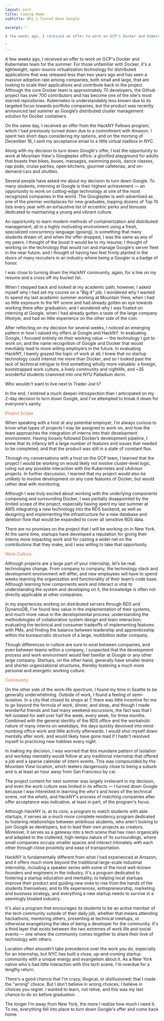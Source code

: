 ```yaml
---
layout: post
title: Coming Home
subtitle: Why I Turned Down Google

excerpt: "

A few weeks ago, I received an offer to work on GCP's Docker and Kubernetes team for the summer. For those unfamiliar with Docker, it's a lightweight, open-source virtualization technology for distributed applications that was released less than two years ago and has seen a massive adoption rate among companies, both small and large, that are looking to scale their applications and contribute back to the project. Although the core Docker team is approximately 70 developers, the Github project has over 700 contributors and has become...

"
---
```


A few weeks ago, I received an offer to work on GCP's Docker and Kubernetes team for the summer. For those unfamiliar with Docker, it's a lightweight, open-source virtualization technology for distributed applications that was released less than two years ago and has seen a massive adoption rate among companies, both small and large, that are looking to scale their applications and contribute back to the project. Although the core Docker team is approximately 70 developers, the Github project has over 700 contributors and has become one of the site's most starred repositories. Kubernetes is understandably less known due to its targeted focus towards portfolio companies, but the product was recently announced last summer as Google’s distributed cluster management solution for Docker containers.

On the same day, I received an offer from the HackNY Fellows program, which I had previously turned down due to a commitment with Amazon. I spent two short days considering my options, and on the morning of December 18, I sent my acceptance email to a little virtual mailbox in NYC.

Along with my decision to turn down Google's offer, I lost the opportunity to work at Mountain View's Googleplex office: a glorified playground for adults that boasts free bikes, buses, massages, swimming pools, dance classes, nap pods, cruise parties, open kitchens, gourmet cafeterias, and on-demand cars and shuttles.

Several people have asked me about my decision to turn down Google. To many students, interning at Google is their highest achievement — an opportunity to work on cutting-edge technology at one of the most recognized companies in the world. The Googleplex is well-advertised as one of the premier workplaces for new graduates, topping dozens of Top 10 lists every year with an exhaustive list of eccentric perks and bonuses dedicated to maintaining a young and vibrant culture.

An opportunity to learn modern methods of containerization and distributed management, all in a highly motivating environment using a fresh, specialized concurrency language (golang), is something that many students dream of, and when the offer dropped, I was the same as any of my peers. I thought of the boost it would be to my resume; I thought of working on the technology that would run and manage Google's server fleet in the near future; and I thought of having two feet firmly planted in the doors of many recruiters in an industry where being a Googler is a badge of honor.

I was close to turning down the HackNY community, again, for a line on my resume and a cross off my bucket list.

When I stepped back and looked at my academic path, however, I asked myself why I had set my course on a "Big 4" job. I wondered why I wanted to spend my last academic summer working at Mountain View, when I had so little exposure to the NY scene and had already gotten an eye towards working there after graduation; and I wondered why I was fixated on interning at Google, when I had already gotten a taste of the large company lifestyle, and had so little experience on the other side of the coin. 

After reflecting on my decision for several weeks, I noticed an emerging pattern in how I valued my offers at Google and HackNY. In evaluating Google, I focused entirely on their working value — the technology I got to work on, and the name recognition of Google and Docker that would inevitably lead to more willing employers in the future. In evaluating HackNY, I barely grazed the topic of work at all; I knew that no startup technology could interest me more than Docker, and so I looked past the lack of technical intrigue to find something wholly more valuable: a foreign, bootstrapped work culture, a lively community and nightlife, and ~35 wonderful students crammed into one NYU Palladium dorm. 

Who wouldn't want to live next to Trader Joe's?

In the end, I entered a much deeper introspection than I anticipated on my 2-day decision to turn down Google, and I've attempted to break it down for everyone's sanity.

<h3-dark style="color: #DB6837">Project Scope</h3-dark>

When speaking with a host at any potential employer, I'm always curious to know what types of projects I may be assigned to work on, and how the team approaches the integration of interns into their development environment. Having loosely followed Docker’s development pipeline, I knew that its infancy left a large number of features and issues that needed to be completed, and that the product was still in a state of constant flux.

Through my conversations with a host on the GCP team, I learned that the project I would be working on would likely not involve cluster-level logic, ruling out any possible interaction with the Kubernetes and cAdvisor projects. In  further discussion, I learned that my project would also be unlikely to involve development on any core features of Docker, but would rather deal with monitoring.

Although I was truly excited about working with the underlying components composing and surrounding Docker, I was partially disappointed by the limited scope of the project, especially having spent my last summer at AWS integrating a new technology into the RDS backend, as well as designing and implementing the infrastructure for a new database and deletion flow that would be expanded to cover all sensitive RDS data.

There are no promises on the project that I will be working on in New York. At the same time, startups have developed a reputation for giving their interns more impacting work and for casting a wider net on the contributions that they make, and I was willing to take that opportunity.

<h3-dark style="color: #DB6837">Work Culture</h3-dark>

Although projects are a large part of your internship, let’s be real: technologies change. From company to company, the technology stack and development environment will differ, and new employees will have to spend weeks learning the organization and functionality of their team’s code base. Although learning how components work and interact is vital to understanding the system and developing on it, the knowledge is often not directly applicable at other companies.

In my experiences working on distributed servers through RDS and DynamoDB, I've found less value in the implementation of their systems, and much more value in the developmental process: understanding the methodologies of collaborative system design and team interaction, evaluating the technical and consumer tradeoffs of implementing features with PMs, and finding the balance between leadership and apprenticeship within the bureaucratic structure of a large, multibillion dollar company.

Though differences in culture are sure to exist between companies, and even between teams within a company, I suspected that the development process and work environment would feel familiar at Google or any other large company. Startups, on the other hand, generally have smaller teams and shorter organizational structures, thereby fostering a much more personal and energetic working culture.

<h3-dark style="color: #DB6837">Community</h3-dark>

On the other side of the work-life spectrum, I found my time in Seattle to be generally underwhelming. Outside of work, I found a feeling of semi-isolation. In a city that closed its shops at 7, there was little incentive for me to go beyond the formula of work, dinner, and sleep, and though I made wonderful friends and had many weekend excursions, the fact was that I felt isolated for well over half the week, every week, for three months. Combined with the general sterility of the RDS office and the workaholic nature of many interns on weekdays, the days quickly devolved into mind-numbing office work and little activity afterwards. I would shut myself down mentally after work, and would likely have gone mad if I hadn't resolved myself to practicing new hobbies every night.

In making my decision, I was worried that this mundane pattern of isolation and workday mentality would follow at any traditional internship that offered a job and a sparse calendar of intern events. This was compounded by the Mountain View location, which teeters dangerously close to being a suburb and is at least an hour away from San Francisco by car.

The project content for next summer was largely irrelevant in my decision, and even the work culture was limited in its effects — I turned down Google because I was interested in learning the <i>who's</i> and <i>hows</i> of the technical scene, not the <i>whats</i>, and HackNY's process of matching companies after offer acceptance was indicative, at least in part, of the program's focus. 

Although HackNY is, at its core, a program to match students with able startups, it serves as a much more complete residency program dedicated to fostering relationships between ambitious students, who aren't looking to join Google as developers, but to lead their own projects as creators. Moreover, it serves as a gateway into a tech scene that has risen organically and adapted to the cluttered, high-tempo nature of its surroundings, where small companies occupy smaller spaces and interact intimately with each other through close proximity and ease of transportation. 

HackNY is fundamentally different from what I had experienced at Amazon, and it offers much more beyond the traditional large-scale industrial internship, including a speaker series with some of the most well-known founders and engineers in the industry. It's a program dedicated to fostering a startup education and mentality; to helping local startups improve their product and guiding new ones to rise from the hands of the students themselves; and to life experiences, entrepreneurship, marketing and business strategy, and everything a new startup needs to survive in a seemingly bloated industry. 

It's also a program that encourages its students to be an active member of the tech community outside of their daily job, whether that means attending hackathons, mentoring others, presenting at technical meetups, or otherwise evangelizing the idea of being a developer for the community. It's a third layer that exists between the two extremes of work life and social events — one where the community comes together to share their love of technology with others. 
 
Location often shouldn't take precedence over the work you do, especially for an internship, but NYC has built a close, up-and-coming startup community with a unique energy and evangelism about it. As a New York native who's had little interaction with this tech scene, I'm overdue for a lengthy return.

There's a good chance that I'm crazy, illogical, or disillusioned; that I made the "wrong" choice. But I don't believe in wrong choices; I believe in choices you regret. I wanted to learn, not relive, and this was my last chance to do so before graduation. 

The longer I'm away from New York, the more I realize how much I need it. To me, everything fell into place to turn down Google's offer and come back home.
